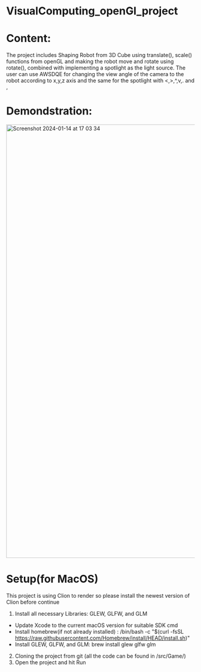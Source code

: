 # VisualComputing_openGl_project
# Content: 
The project includes Shaping Robot from 3D Cube using translate(), scale() functions from openGL and making the robot move and rotate using rotate(), combined with implementing a spotlight as the light source. The user can use AWSDQE for changing the view angle of the camera to the robot according to x,y,z axis and the same for the spotlight with <,>,^,v,. and ,

# Demondstration:
<img width="1157" alt="Screenshot 2024-01-14 at 17 03 34" src="https://github.com/ancuong1610/VisualComputing_openGl_project/assets/66347972/c03c0742-7f33-4542-99a5-4abafcc847ae">

# Setup(for MacOS)
This project is using Clion to render so please install the newest version of Clion before continue
1. Install all necessary Libraries: GLEW, GLFW, and GLM
+ Update Xcode to the current macOS version for suitable SDK cmd 
+ Install homebrew(if not already installed) : /bin/bash -c "$(curl -fsSL https://raw.githubusercontent.com/Homebrew/install/HEAD/install.sh)"
+ Install GLEW, GLFW, and GLM: brew install glew glfw glm
2. Cloning the project from git (all the code can be found in /src/Game/)
3. Open the project and hit Run
